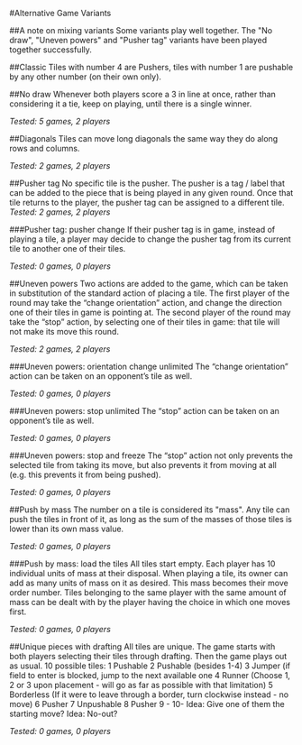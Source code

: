 #Alternative Game Variants

##A note on mixing variants
Some variants play well together. The "No draw", "Uneven powers" and "Pusher tag" variants have been played together successfully.

##Classic
Tiles with number 4 are Pushers, tiles with number 1 are pushable by any other number (on their own only).

##No draw
Whenever both players score a 3 in line at once, rather than considering it a tie, keep on playing, until there is a single winner.

_Tested: 5 games, 2 players_

##Diagonals
Tiles can move long diagonals the same  way they  do along rows and columns.

_Tested: 2 games, 2 players_

##Pusher tag
No specific  tile is the  pusher. The pusher is  a  tag / label that can be added  to the  piece that is being played in any given round. Once that  tile returns to the player, the pusher tag can be assigned to a different tile.
_Tested: 2 games, 2 players_

###Pusher tag: pusher change
If their pusher tag is in game, instead of playing a tile, a player may decide to change the pusher tag from its current tile to another one of their tiles.

_Tested: 0 games, 0 players_

##Uneven powers
Two actions are added to the game, which can be taken  in substitution of the standard action of placing a tile. The first player of the round may take the “change orientation” action, and change the direction one of their tiles in game is pointing at. The second player of the round may take the “stop” action, by selecting one of their tiles in game: that tile will not make its move this round.

_Tested: 2 games, 2 players_

###Uneven powers: orientation change unlimited
The “change orientation” action can be taken on an opponent’s tile as well.

_Tested: 0 games, 0 players_

###Uneven powers: stop unlimited
The “stop” action can be taken on an opponent’s tile as well.

_Tested: 0 games, 0 players_

###Uneven powers: stop and freeze
The “stop” action not only prevents the selected tile from taking its move, but also prevents it from moving at all (e.g. this prevents it from being pushed).

_Tested: 0 games, 0 players_

##Push by mass
The number on a  tile is considered its "mass". Any tile can push the tiles in front of it, as long as the sum of the masses of those tiles is lower than its own mass value.

_Tested: 0 games, 0 players_

###Push by mass: load the tiles
All tiles start empty. Each player has 10 individual units of mass at their disposal.
When playing a tile, its owner can add as many units of mass on it as desired. This mass becomes their move order number.
Tiles belonging to the same player with the same amount of mass can be dealt with by the player having the choice in which one moves first.

_Tested: 0 games, 0 players_

##Unique pieces with drafting
All tiles are unique. The game starts with  both players selecting their tiles through drafting. Then the game plays out as usual.
10 possible tiles:
1 Pushable
2 Pushable (besides 1-4)
3 Jumper (if field to enter is blocked, jump to the next available one
4 Runner (Choose 1, 2 or 3 upon placement - will go as far as possible with that limitation)
5 Borderless (If it were to leave through a border, turn clockwise instead - no move)
6 Pusher
7 Unpushable
8 Pusher
9 -
10-
Idea: Give one of them the starting move?
Idea: No-out?

_Tested: 0 games, 0 players_